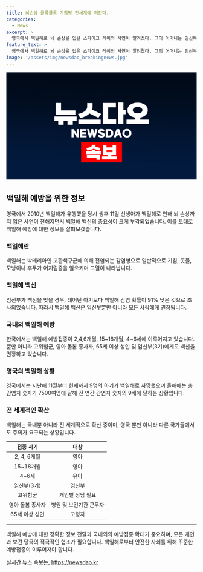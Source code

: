 ```yaml
---
title: 뇌손상 콜록콜록 기침병 전세계에 퍼진다.
categories:
  - News
excerpt: >
  영국에서 백일해로 뇌 손상을 입은 스파이크 레이의 사연이 알려졌다. 그의 어머니는 임신부들에게 백신 접종을 촉구하고, 백신 접종이 중요하다고 강조했다. 스파이크는 치료를 받아 살아있지만, 뇌 손상과 청각장애를 입었다. 국내에서도 백일해가 유행 중이며, 영국에서도 백일해 감염이 급증했다.
feature_text: >
  영국에서 백일해로 뇌 손상을 입은 스파이크 레이의 사연이 알려졌다. 그의 어머니는 임신부들에게 백신 접종을 촉구하고, 백신 접종이 중요하다고 강조했다. 스파이크는 치료를 받아 살아있지만, 뇌 손상과 청각장애를 입었다. 국내에서도 백일해가 유행 중이며, 영국에서도 백일해 감염이 급증했다.
image: '/assets/img/newsdao_breakingnews.jpg'
---
```


<p><img src="/assets/img/newsdao_breakingnews.jpg" alt="firstkoreanews 속보" /></p>

<h2 data-ke-size="size26">백일해 예방을 위한 정보</h2>

<p data-ke-size="size16">영국에서 2010년 백일해가 유행했을 당시 생후 11일 신생아가 백일해로 인해 뇌 손상까지 입은 사연이 전해지면서 백일해 백신의 중요성이 크게 부각되었습니다. 이를 토대로 백일해 예방에 대한 정보를 살펴보겠습니다.</p>

<h3><b>백일해란</b></h3>

<p data-ke-size="size16">백일해는 박테리아인 고환색구균에 의해 전염되는 감염병으로 일반적으로 기침, 콧물, 모낭이나 후두가 어지럼증을 일으키며 고열이 나타납니다.</p>

<h3><b>백일해 백신</b></h3>

<p data-ke-size="size16">임신부가 백신을 맞을 경우, 태어난 아기보다 백일해 감염 확률이 91% 낮은 것으로 조사되었습니다. 따라서 백일해 백신은 임신부뿐만 아니라 모든 사람에게 권장됩니다.</p>

<h3><b>국내의 백일해 예방</b></h3>

<p data-ke-size="size16">한국에서는 백일해 예방접종이 2,4,6개월, 15~18개월, 4~6세에 이루어지고 있습니다. 뿐만 아니라 고위험군, 영아 돌봄 종사자, 65세 이상 성인 및 임신부(3기)에게도 백신을 권장하고 있습니다.</p>

<h3><b>영국의 백일해 상황</b></h3>

<p data-ke-size="size16">영국에서는 지난해 11월부터 현재까지 9명의 아기가 백일해로 사망했으며 올해에는 총 감염자 숫자가 7500여명에 달해 전 연간 감염자 숫자의 9배에 달하는 상황입니다.</p>

<h3><b>전 세계적인 확산</b></h3>

<p data-ke-size="size16">백일해는 국내뿐 아니라 전 세계적으로 확산 중이며, 영국 뿐만 아니라 다른 국가들에서도 주의가 요구되는 상황입니다.</p>

<table>
    <thead>
        <tr>
            <th style="text-align: center;">접종 시기</th>
            <th style="text-align: center;">대상</th>
        </tr>
    </thead>
    <tbody>
        <tr>
            <td style="text-align: center;">2, 4, 6개월</td>
            <td style="text-align: center;">영아</td>
        </tr>
        <tr>
            <td style="text-align: center;">15~18개월</td>
            <td style="text-align: center;">영아</td>
        </tr>
        <tr>
            <td style="text-align: center;">4~6세</td>
            <td style="text-align: center;">유아</td>
        </tr>
        <tr>
            <td style="text-align: center;">임신부(3기)</td>
            <td style="text-align: center;">임신부</td>
        </tr>
        <tr>
            <td style="text-align: center;">고위험군</td>
            <td style="text-align: center;">개인별 상담 필요</td>
        </tr>
        <tr>
            <td style="text-align: center;">영아 돌봄 종사자</td>
            <td style="text-align: center;">병원 및 보건기관 근무자</td>
        </tr>
        <tr>
            <td style="text-align: center;">65세 이상 성인</td>
            <td style="text-align: center;">고령자</td>
        </tr>
    </tbody>
</table>

<hr>

<p data-ke-size="size16">백일해 예방에 대한 정확한 정보 전달과 국내외의 예방접종 확대가 중요하며, 모든 개인과 보건 당국의 적극적인 협조가 필요합니다. 백일해로부터 안전한 사회를 위해 꾸준한 예방접종이 이루어져야 합니다.</p>
실시간 뉴스 속보는, <a href="https://newsdao.kr" rel="dofollow">https://newsdao.kr</a>



